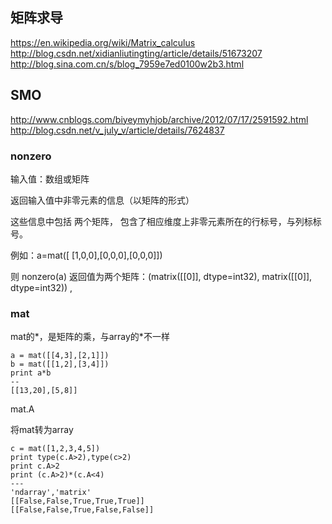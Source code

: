 ## 矩阵求导
https://en.wikipedia.org/wiki/Matrix_calculus
http://blog.csdn.net/xidianliutingting/article/details/51673207
http://blog.sina.com.cn/s/blog_7959e7ed0100w2b3.html

## SMO
http://www.cnblogs.com/biyeymyhjob/archive/2012/07/17/2591592.html
http://blog.csdn.net/v_july_v/article/details/7624837



### nonzero

输入值：数组或矩阵

返回输入值中非零元素的信息（以矩阵的形式）

这些信息中包括 两个矩阵， 包含了相应维度上非零元素所在的行标号，与列标标号。

例如：a=mat([ [1,0,0],[0,0,0],[0,0,0]])

则 nonzero(a) 返回值为两个矩阵：(matrix([[0]], dtype=int32), matrix([[0]], dtype=int32)) , 



### mat

mat的\*，是矩阵的乘，与array的*不一样

```
a = mat([[4,3],[2,1]])
b = mat([[1,2],[3,4]])
print a*b
--
[[13,20],[5,8]]
```

mat.A

将mat转为array

```
c = mat([1,2,3,4,5])
print type(c.A>2),type(c>2)
print c.A>2
print (c.A>2)*(c.A<4)
---
'ndarray','matrix'
[[False,False,True,True,True]]
[[False,False,True,False,False]]
```

